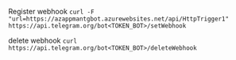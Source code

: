 Register webhook
`curl -F "url=https://azappmantgbot.azurewebsites.net/api/HttpTrigger1" https://api.telegram.org/bot<TOKEN_BOT>/setWebhook`

delete webhook
`curl  https://api.telegram.org/bot<TOKEN_BOT>/deleteWebhook`